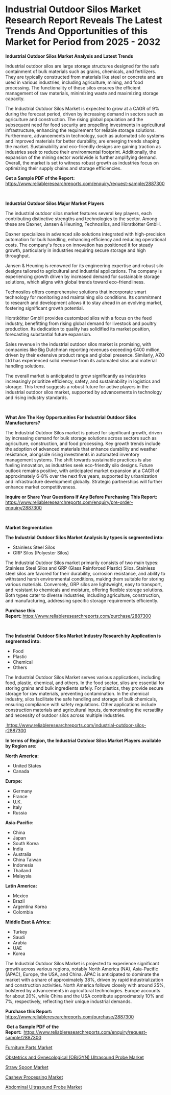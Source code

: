 <p><h1>Industrial Outdoor Silos Market Research Report Reveals The Latest Trends And Opportunities of this Market for Period from 2025 - 2032</h1></p><p><strong>Industrial Outdoor Silos Market Analysis and Latest Trends</strong></p>
<p><p>Industrial outdoor silos are large storage structures designed for the safe containment of bulk materials such as grains, chemicals, and fertilizers. They are typically constructed from materials like steel or concrete and are used in various industries, including agriculture, mining, and food processing. The functionality of these silos ensures the efficient management of raw materials, minimizing waste and maximizing storage capacity.</p><p>The Industrial Outdoor Silos Market is expected to grow at a CAGR of 9% during the forecast period, driven by increasing demand in sectors such as agriculture and construction. The rising global population and the subsequent need for food security are propelling investments in agricultural infrastructure, enhancing the requirement for reliable storage solutions. Furthermore, advancements in technology, such as automated silo systems and improved materials for better durability, are emerging trends shaping the market. Sustainability and eco-friendly designs are gaining traction as industries seek to reduce their environmental footprint. Additionally, the expansion of the mining sector worldwide is further amplifying demand. Overall, the market is set to witness robust growth as industries focus on optimizing their supply chains and storage efficiencies.</p></p>
<p><strong>Get a Sample PDF of the Report:&nbsp;</strong> <a href="https://www.reliableresearchreports.com/enquiry/request-sample/2887300?utm_campaign=123&utm_medium=2&utm_source=Github&utm_content=ia&utm_term=14032025&utm_id=industrial-outdoor-silos">https://www.reliableresearchreports.com/enquiry/request-sample/2887300</a></p>
<p>&nbsp;</p>
<p><strong>Industrial Outdoor Silos Major Market Players</strong></p>
<p><p>The industrial outdoor silos market features several key players, each contributing distinctive strengths and technologies to the sector. Among these are Daxner, Jansen & Heuning, Technosilos, and Horstkötter GmbH. </p><p>Daxner specializes in advanced silo solutions integrated with high-precision automation for bulk handling, enhancing efficiency and reducing operational costs. The company's focus on innovation has positioned it for steady growth, particularly in industries requiring secure storage and high throughput.</p><p>Jansen & Heuning is renowned for its engineering expertise and robust silo designs tailored to agricultural and industrial applications. The company is experiencing growth driven by increased demand for sustainable storage solutions, which aligns with global trends toward eco-friendliness.</p><p>Technosilos offers comprehensive solutions that incorporate smart technology for monitoring and maintaining silo conditions. Its commitment to research and development allows it to stay ahead in an evolving market, fostering significant growth potential.</p><p>Horstkötter GmbH provides customized silos with a focus on the feed industry, benefitting from rising global demand for livestock and poultry production. Its dedication to quality has solidified its market position, forecasting substantial future expansion.</p><p>Sales revenue in the industrial outdoor silos market is promising, with companies like Big Dutchman reporting revenues exceeding €400 million, driven by their extensive product range and global presence. Similarly, AZO Ltd has experienced solid revenue from its automated silos and material handling solutions.</p><p>The overall market is anticipated to grow significantly as industries increasingly prioritize efficiency, safety, and sustainability in logistics and storage. This trend suggests a robust future for active players in the industrial outdoor silos market, supported by advancements in technology and rising industry standards.</p></p>
<p>&nbsp;</p>
<p><strong>What Are The Key Opportunities For Industrial Outdoor Silos Manufacturers?</strong></p>
<p><p>The Industrial Outdoor Silos market is poised for significant growth, driven by increasing demand for bulk storage solutions across sectors such as agriculture, construction, and food processing. Key growth trends include the adoption of advanced materials that enhance durability and weather resistance, alongside rising investments in automated inventory management systems. The shift towards sustainable practices is also fueling innovation, as industries seek eco-friendly silo designs. Future outlook remains positive, with anticipated market expansion at a CAGR of approximately 6-8% over the next five years, supported by urbanization and infrastructure development globally. Strategic partnerships will further enhance market competitiveness.</p></p>
<p><strong>Inquire or Share Your Questions If Any Before Purchasing This Report:</strong> <a href="https://www.reliableresearchreports.com/enquiry/pre-order-enquiry/2887300?utm_campaign=123&utm_medium=2&utm_source=Github&utm_content=ia&utm_term=14032025&utm_id=industrial-outdoor-silos">https://www.reliableresearchreports.com/enquiry/pre-order-enquiry/2887300</a></p>
<p>&nbsp;</p>
<p><strong>Market Segmentation</strong></p>
<p><strong>The Industrial Outdoor Silos Market Analysis by types is segmented into:</strong></p>
<p><ul><li>Stainless Steel Silos</li><li>GRP Silos (Polyester Silos)</li></ul></p>
<p><p>The Industrial Outdoor Silos market primarily consists of two main types: Stainless Steel Silos and GRP (Glass Reinforced Plastic) Silos. Stainless steel silos are favored for their durability, corrosion resistance, and ability to withstand harsh environmental conditions, making them suitable for storing various materials. Conversely, GRP silos are lightweight, easy to transport, and resistant to chemicals and moisture, offering flexible storage solutions. Both types cater to diverse industries, including agriculture, construction, and manufacturing, addressing specific storage requirements efficiently.</p></p>
<p><strong>Purchase this Report:&nbsp;</strong><a href="https://www.reliableresearchreports.com/purchase/2887300?utm_campaign=123&utm_medium=2&utm_source=Github&utm_content=ia&utm_term=14032025&utm_id=industrial-outdoor-silos">https://www.reliableresearchreports.com/purchase/2887300</a></p>
<p>&nbsp;</p>
<p><strong>The Industrial Outdoor Silos Market Industry Research by Application is segmented into:</strong></p>
<p><ul><li>Food</li><li>Plastic</li><li>Chemical</li><li>Others</li></ul></p>
<p><p>The Industrial Outdoor Silos Market serves various applications, including food, plastic, chemical, and others. In the food sector, silos are essential for storing grains and bulk ingredients safely. For plastics, they provide secure storage for raw materials, preventing contamination. In the chemical industry, silos facilitate the safe handling and storage of bulk chemicals, ensuring compliance with safety regulations. Other applications include construction materials and agricultural inputs, demonstrating the versatility and necessity of outdoor silos across multiple industries.</p></p>
<p><a href="https://www.reliableresearchreports.com/industrial-outdoor-silos-r2887300?utm_campaign=123&utm_medium=2&utm_source=Github&utm_content=ia&utm_term=14032025&utm_id=industrial-outdoor-silos">&nbsp;https://www.reliableresearchreports.com/industrial-outdoor-silos-r2887300</a></p>
<p><strong>In terms of Region, the Industrial Outdoor Silos Market Players available by Region are:</strong></p>
<p>
    <p> <strong> North America: </strong>
        <ul>
            <li>United States</li>
            <li>Canada</li>
        </ul>
        </p> 
    <p> <strong> Europe: </strong>
        <ul>
            <li>Germany</li>
            <li>France</li>
            <li>U.K.</li>
            <li>Italy</li>
            <li>Russia</li>
        </ul>
        </p> 
    <p> <strong> Asia-Pacific: </strong>
        <ul>
            <li>China</li>
            <li>Japan</li>
            <li>South Korea</li>
            <li>India</li>
            <li>Australia</li>
            <li>China Taiwan</li>
            <li>Indonesia</li>
            <li>Thailand</li>
            <li>Malaysia</li>
        </ul>
        </p> 
    <p> <strong> Latin America: </strong>
        <ul>
            <li>Mexico</li>
            <li>Brazil</li>
            <li>Argentina Korea</li>
            <li>Colombia</li>
        </ul>
        </p> 
    <p> <strong> Middle East & Africa: </strong>
        <ul>
            <li>Turkey</li>
            <li>Saudi</li>
            <li>Arabia</li>
            <li>UAE</li>
            <li>Korea</li>
        </ul>
    </p>
    </p>
<p><p>The Industrial Outdoor Silos Market is projected to experience significant growth across various regions, notably North America (NA), Asia-Pacific (APAC), Europe, the USA, and China. APAC is anticipated to dominate the market with a share of approximately 38%, driven by rapid industrialization and construction activities. North America follows closely with around 25%, bolstered by advancements in agricultural technologies. Europe accounts for about 20%, while China and the USA contribute approximately 10% and 7%, respectively, reflecting their unique industrial demands.</p></p>
<p><strong>Purchase this Report: </strong><a href="https://www.reliableresearchreports.com/purchase/2887300?utm_campaign=123&utm_medium=2&utm_source=Github&utm_content=ia&utm_term=14032025&utm_id=industrial-outdoor-silos">https://www.reliableresearchreports.com/purchase/2887300</a></p>
<p>&nbsp;<strong>Get a Sample PDF of the Report:&nbsp;&nbsp;</strong><a href="https://www.reliableresearchreports.com/enquiry/request-sample/2887300?utm_campaign=123&utm_medium=2&utm_source=Github&utm_content=ia&utm_term=14032025&utm_id=industrial-outdoor-silos">https://www.reliableresearchreports.com/enquiry/request-sample/2887300</a></p>
<p><strong></strong></p>
<p><p><a href="https://github.com/zakkistuey/Market-Research-Report-List-1/blob/main/furniture-parts-market.md?utm_campaign=123&utm_medium=2&utm_source=Github&utm_content=ia&utm_term=14032025&utm_id=industrial-outdoor-silos">Furniture Parts Market</a></p><p><a href="https://github.com/jugutstam/Market-Research-Report-List-1/blob/main/obstetrics-and-gynecological-obgyn-ultrasound-probe-market.md?utm_campaign=123&utm_medium=2&utm_source=Github&utm_content=ia&utm_term=14032025&utm_id=industrial-outdoor-silos">Obstetrics and Gynecological (OB/GYN) Ultrasound Probe Market</a></p><p><a href="https://github.com/boyertrull4r/Market-Research-Report-List-1/blob/main/straw-spoon-market.md?utm_campaign=123&utm_medium=2&utm_source=Github&utm_content=ia&utm_term=14032025&utm_id=industrial-outdoor-silos">Straw Spoon Market</a></p><p><a href="https://github.com/siertnamba7u/Market-Research-Report-List-1/blob/main/cashew-processing-market.md?utm_campaign=123&utm_medium=2&utm_source=Github&utm_content=ia&utm_term=14032025&utm_id=industrial-outdoor-silos">Cashew Processing Market</a></p><p><a href="https://github.com/pilukypalis/Market-Research-Report-List-1/blob/main/abdominal-ultrasound-probe-market.md?utm_campaign=123&utm_medium=2&utm_source=Github&utm_content=ia&utm_term=14032025&utm_id=industrial-outdoor-silos">Abdominal Ultrasound Probe Market</a></p></p>